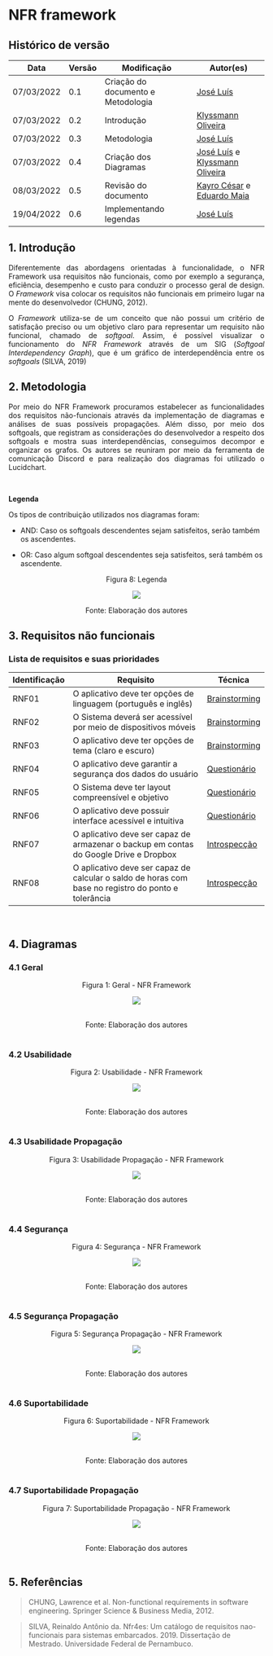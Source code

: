 # NFR framework

## Histórico de versão

|Data | Versão | Modificação | Autor(es)|
| -- | -- | -- | -- |
| 07/03/2022 |  0.1   | Criação do documento e Metodologia|  [José Luís](https://github.com/joseluis-rt)|
| 07/03/2022 |  0.2   | Introdução |  [Klyssmann Oliveira](https://github.com/klyssmannoliveira)|
| 07/03/2022 |  0.3   | Metodologia |  [José Luís](https://github.com/joseluis-rt)|
| 07/03/2022 |  0.4   | Criação dos Diagramas |  [José Luís](https://github.com/joseluis-rt) e [Klyssmann Oliveira](https://github.com/klyssmannoliveira)|
| 08/03/2022 |  0.5   | Revisão do documento |  [Kayro César](https://github.com/kayrocesar) e [Eduardo Maia](https://github.com/eduardomr)|
| 19/04/2022 |  0.6   | Implementando legendas |  [José Luís](https://github.com/joseluis-rt)|





## 1. Introdução

<p style="text-align: justify">Diferentemente das abordagens orientadas à funcionalidade, o NFR Framework usa requisitos não funcionais, como por exemplo a segurança, eficiência, desempenho e custo para conduzir o processo geral de design. O <i>Framework</i> visa colocar os requisitos não funcionais em primeiro lugar na mente do desenvolvedor (CHUNG, 2012). </p>

<p style="text-align: justify"> O <i>Framework</i> utiliza-se de um conceito que não possui um critério de satisfação preciso ou um objetivo claro para representar um requisito não funcional, chamado de <i>softgoal</i>. Assim, é possível visualizar o funcionamento do <i>NFR Framework</i> através de um SIG (<i>Softgoal Interdependency Graph</i>), que é um gráfico de interdependência entre os <i>softgoals</i> (SILVA, 2019)</p>

## 2. Metodologia

<p style="text-align: justify"> Por meio do NFR Framework procuramos estabelecer as funcionalidades dos requisitos não-funcionais através da implementação de diagramas e  análises de suas possíveis propagações. Além disso, por meio dos softgoals, que registram as considerações do desenvolvedor a respeito dos softgoals e mostra suas interdependências, conseguimos decompor e organizar os grafos. Os autores se reuniram por meio da ferramenta de comunicação Discord e para realização dos diagramas foi utilizado o Lucidchart. </p>

</br>

**Legenda**

Os tipos de contribuição utilizados nos diagramas foram:


- AND: Caso os softgoals descendentes sejam satisfeitos, serão também os ascendentes.

- OR: Caso algum softgoal descendentes seja satisfeitos, será também os ascendente.

<center>

<figcaption>Figura 8: Legenda</figcaption>
<p align = "center"><img src="https://raw.githubusercontent.com/Requisitos-de-Software/2021.2-PontoFacil/master/docs/assets/imagens/legenda.png"></p>

<figcaption>Fonte: Elaboração dos autores</figcaption>

</center>

## 3. Requisitos não funcionais

### Lista de requisitos e suas prioridades
|Identificação | Requisito | Técnica |
| -- | -- | -- |
| RNF01 |O aplicativo deve ter opções de linguagem (português e inglês) | [Brainstorming](https://requisitos-de-software.github.io/2021.2-PontoFacil/elicitacao/tecnicas/brainstorming/) |
| RNF02 | O Sistema deverá ser acessível por meio de dispositivos móveis | [Brainstorming](https://requisitos-de-software.github.io/2021.2-PontoFacil/elicitacao/tecnicas/brainstorming/) |
| RNF03 | O aplicativo deve ter opções de tema (claro e escuro) | [Brainstorming](https://requisitos-de-software.github.io/2021.2-PontoFacil/elicitacao/tecnicas/brainstorming/) |
| RNF04 | O aplicativo deve garantir a segurança dos dados do usuário | [Questionário](https://requisitos-de-software.github.io/2021.2-PontoFacil/elicitacao/tecnicas/questionario/) |
| RNF05 |O Sistema deve ter layout compreensível e objetivo | [Questionário](https://requisitos-de-software.github.io/2021.2-PontoFacil/elicitacao/tecnicas/questionario/) |
| RNF06 | O aplicativo deve possuir interface acessível e intuitiva | [Questionário](https://requisitos-de-software.github.io/2021.2-PontoFacil/elicitacao/tecnicas/questionario/) |
| RNF07 | O aplicativo deve ser capaz de armazenar o backup em contas do Google Drive e Dropbox | [Introspecção](https://requisitos-de-software.github.io/2021.2-PontoFacil/elicitacao/tecnicas/introspeccao/) |
| RNF08 | O aplicativo deve ser capaz de calcular o saldo de horas com base no registro do ponto e tolerância | [Introspecção](https://requisitos-de-software.github.io/2021.2-PontoFacil/elicitacao/tecnicas/introspeccao/) |

<div align="justify">



</div><br>

## 4. Diagramas

### 4.1 Geral

<center>
<figcaption>Figura 1: Geral - NFR Framework</figcaption>

<p align = "center"><img src="https://raw.githubusercontent.com/Requisitos-de-Software/2021.2-PontoFacil/master/docs/assets/imagens/geral.png"></p><br>
  
<figcaption>Fonte: Elaboração dos autores</figcaption>
</center>

<br>
  
### 4.2 Usabilidade

<center>

<figcaption>Figura 2: Usabilidade - NFR Framework</figcaption>
<p align = "center"><img src="https://raw.githubusercontent.com/Requisitos-de-Software/2021.2-PontoFacil/master/docs/assets/imagens/usabilidade_NFR.png"></p><br>
  

<figcaption>Fonte: Elaboração dos autores</figcaption>
</center>

<br>

### 4.3 Usabilidade Propagação

<center>
<figcaption>Figura 3: Usabilidade Propagação - NFR Framework</figcaption>
<p align = "center"><img src="https://raw.githubusercontent.com/Requisitos-de-Software/2021.2-PontoFacil/master/docs/assets/imagens/usabilidade_propagacao_NFR.png"></p><br>
  

<figcaption>Fonte: Elaboração dos autores</figcaption>
</center>

<br>

### 4.4 Segurança

<center>
<figcaption>Figura 4: Segurança - NFR Framework</figcaption>
<p align = "center"><img src="https://raw.githubusercontent.com/Requisitos-de-Software/2021.2-PontoFacil/master/docs/assets/imagens/seguranca_NFR.png"></p><br>
  

<figcaption>Fonte: Elaboração dos autores</figcaption>

</center>

<br>

### 4.5 Segurança Propagação

<center>

<figcaption>Figura 5: Segurança Propagação - NFR Framework</figcaption>
<p align = "center"><img src="https://raw.githubusercontent.com/Requisitos-de-Software/2021.2-PontoFacil/master/docs/assets/imagens/seguranca_propagacao_NFR.png"></p><br>
  

<figcaption>Fonte: Elaboração dos autores</figcaption>

</center>

<br>

### 4.6 Suportabilidade

<center>
  
<figcaption>Figura 6: Suportabilidade - NFR Framework</figcaption>
<p align = "center"><img src="https://raw.githubusercontent.com/Requisitos-de-Software/2021.2-PontoFacil/master/docs/assets/imagens/suportabilidade_NFR.png"></p><br>

<figcaption>Fonte: Elaboração dos autores</figcaption>

</center>

<br>

### 4.7 Suportabilidade Propagação

<center>

<figcaption>Figura 7: Suportabilidade Propagação - NFR Framework</figcaption>
<p align = "center"><img src="https://raw.githubusercontent.com/Requisitos-de-Software/2021.2-PontoFacil/master/docs/assets/imagens/propagacao_suportabilidade.png"></p><br>
  
<figcaption>Fonte: Elaboração dos autores</figcaption>

</center>

<br>

## 5. Referências

> CHUNG, Lawrence et al. Non-functional requirements in software engineering. Springer Science & Business Media, 2012.

> SILVA, Reinaldo Antônio da. Nfr4es: Um catálogo de requisitos nao-funcionais para sistemas embarcados. 2019. Dissertação de Mestrado. Universidade Federal de Pernambuco.
